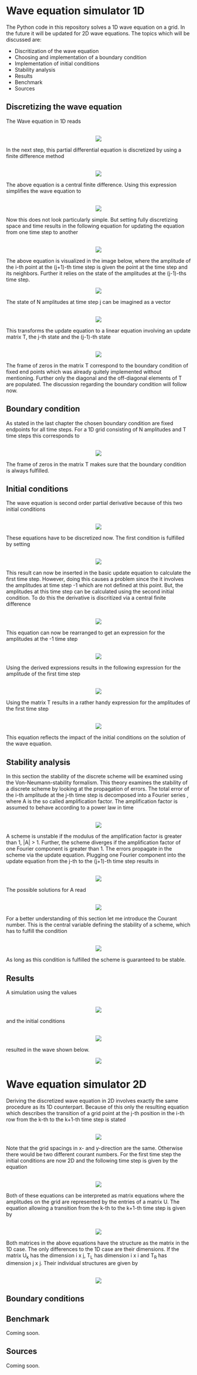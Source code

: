 # Wave equation simulator 1D

The Python code in this repository solves a 1D wave equation on a grid. 
In the future it will be updated for 2D wave equations. The topics which
will be discussed are:

- Discritization of the wave equation
- Choosing and implementation of a boundary condition
- Implementation of initial conditions
- Stability analysis
- Results
- Benchmark
- Sources


## Discretizing the wave equation

The Wave equation in 1D reads
<br>
<br>
<p align="center">
<img src=/images/wave_equation.jpg>
</p>
In the next step, this partial differential equation is discretized by using a
finite difference method
<br>
<br>
<p align="center">
<img src=/images/second_derivative_approx.jpg>
</p>
The above equation is a central finite difference. Using this expression 
simplifies the wave equation to
<br>
<br>
<p align="center">
<img src=/images/discrete_wave_equation.jpg>
</p>
Now this does not look particularly simple. But setting fully discretizing 
space and time results in the following equation for updating the equation
from one time step to another
<br>
<br>
<p align="center">
<img src=/images/time_step_equation.jpg>
</p>
The above equation is visualized in the image below, where the amplitude
of the i-th point at the (j+1)-th time step is given the point at the time
step and its neighbors. Further it relies on the state of the amplitudes at
the (j-1)-ths time step.
<p align="center"> 
<img src=/images/time_step_visualization.png>
</p>
The state of N amplitudes at time step j can be imagined as a vector
<br>
<br>
<p align="center">
<img src=/images/time_step_vector.jpg>
</p>
This transforms the update equation to a linear equation involving an
update matrix T, the j-th state and the (j-1)-th state
<br>
<br>
<p align="center">
<img src=/images/time_step_linear_equation.jpg>
</p>
The frame of zeros in the matrix T correspond to the boundary condition of
fixed end points which was already quitely implemented without mentioning.
Further only the diagonal and the off-diagonal elements of T are populated. 
The discussion regarding the boundary condition will follow now.

## Boundary condition

As stated in the last chapter the chosen boundary condition are
fixed endpoints for all time steps. For a 1D grid consisting of N 
amplitudes and T time steps this corresponds to
<br>
<br>
<p align="center">
<img src=/images/boundary_condition.jpg>
</p>
The frame of zeros in the matrix T makes sure that the boundary condition
is always fulfilled.

## Initial conditions

The wave equation is second order partial derivative because of this two
initial conditions
<br>
<br>
<p align="center">
<img src=/images/initial_conditions.jpg>
</p>
These equations have to be discretized now. The first condition is 
fulfilled by setting
<br>
<br>
<p align="center">
<img src=/images/first_initial_condition.jpg>
</p>
This result can now be inserted in the basic update equation to calculate
the first time step. However, doing this causes a problem since the it
involves the amplitudes at time step -1 which are not defined at this
point. But, the amplitudes at this time step can be calculated using the
second initial condition. To do this the derivative is discritized via a
central finite difference
<br>
<br>
<p align="center">
<img src=/images/second_initial_condition.jpg>
</p>
This equation can now be rearranged to get an expression for the amplitudes
at the -1 time step
<br>
<br>
<p align="center">
<img src=/images/minus_first_time_step.jpg>
</p>
Using the derived expressions results in the following expression for the
amplitude of the first time step
<br>
<br>
<p align="center">
<img src=/images/first_time_step_amplitude.jpg>
</p>
Using the matrix T results in a rather handy expression for the amplitudes
of the first time step
<br>
<br>
<p align="center">
<img src=/images/first_time_step_matrix_equation.jpg>
</p>
This equation reflects the impact of the initial conditions on the
solution of the wave equation.

## Stability analysis

In this section the stability of the discrete scheme will be examined
using the Von-Neumann-stability formalism. This theory examines the 
stability of a discrete scheme by looking at the propagation of errors. 
The total error of the i-th amplitude at the j-th
time step is decomposed into a Fourier series
, where A is the so called amplification factor. The amplification factor 
is assumed to behave according to a power law in time
<br>
<br>
<p align="center">
<img src=/images/error_fourier.jpg>
</p>
A scheme is unstable if the modulus of the amplification factor is greater
than 1, |A| > 1. Further, the scheme diverges if the amplification factor of
one Fourier component is greater than 1. The errors propagate in the scheme
via the update equation. Plugging one Fourier component into the update
equation from the j-th to the (j+1)-th time step results in
<br>
<br>
<p align="center">
<img src=/images/amplification_factor_equation.jpg>
</p>
The possible solutions for A read
<br>
<br>
<p align="center">
<img src=/images/beta_equation.jpg>
</p>
For a better understanding of this section let me introduce the Courant
number. This is the central variable defining the stability of a scheme,
which has to fulfill the condition
<br>
<br>
<p align="center">
<img src=/images/courant_number_equation.jpg>
</p>
As long as this condition is fulfilled the scheme is guaranteed to be stable.

## Results

A simulation using the values
<br>
<br>
<p align="center">
<img src=/images/grid_parameters.jpg>
</p>
and the initial conditions
<br>
<br>
<p align="center">
<img src=/images/wave_sim_initial_conditions.jpg>
</p>
resulted in the wave shown below.
<br>
<p align="center">
<img src=/images/wave_animation.gif>
</p>

# Wave equation simulator 2D
Deriving the discretized wave equation in 2D involves exactly the same procedure as
its 1D counterpart. Because of this only the resulting equation which describes the
transition of a grid point at the j-th position in the i-th row from the k-th to the 
k+1-th time step is stated
<br>
<br>
<p align="center">
<img src=/images/wave_equation2D.jpg>
</p>
Note that the grid spacings in x- and y-direction are the same. Otherwise there would be
two different courant numbers. For the first time step the initial conditions are now
2D and the following time step is given by the equation
<br>
<br>
<p align="center">
<img src=/images/wave_equation2D-first_step.jpg>
</p>
Both of these equations can be interpreted as matrix equations where the amplitudes on
the grid are represented by the entries of a matrix U. The equation allowing a transition
from the k-th to the k+1-th time step is given by
<br>
<br>
<p align="center">
<img src=/images/wave_equation2D_matrix_equation.jpg>
</p>
Both matrices in the above equations have the structure as the matrix in the 1D case. The
only differences to the 1D case are their dimensions. If the matrix U<sub>k</sub> has the
dimension i x j, T<sub>L</sub> has dimension i x i and T<sub>R</sub> has dimension j x j.
Their individual structures are given by
<br>
<br>
<p align="center">
<img src=/images/time_step_matrix_2D.jpg>
</p>

## Boundary conditions


## Benchmark
Coming soon.

## Sources
Coming soon.
